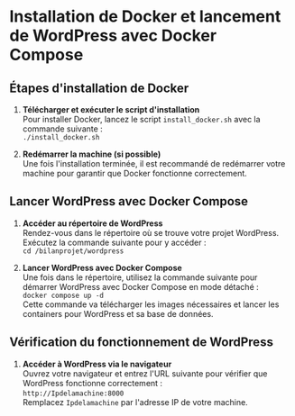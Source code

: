 # Installation de Docker et lancement de WordPress avec Docker Compose

## Étapes d'installation de Docker
1. **Télécharger et exécuter le script d'installation**  
   Pour installer Docker, lancez le script `install_docker.sh` avec la commande suivante :  
   `./install_docker.sh`

2. **Redémarrer la machine (si possible)**  
   Une fois l'installation terminée, il est recommandé de redémarrer votre machine pour garantir que Docker fonctionne correctement.

## Lancer WordPress avec Docker Compose
1. **Accéder au répertoire de WordPress**  
   Rendez-vous dans le répertoire où se trouve votre projet WordPress. Exécutez la commande suivante pour y accéder :  
   `cd /bilanprojet/wordpress`

2. **Lancer WordPress avec Docker Compose**  
   Une fois dans le répertoire, utilisez la commande suivante pour démarrer WordPress avec Docker Compose en mode détaché :  
   `docker compose up -d`  
   Cette commande va télécharger les images nécessaires et lancer les containers pour WordPress et sa base de données.

## Vérification du fonctionnement de WordPress
1. **Accéder à WordPress via le navigateur**  
   Ouvrez votre navigateur et entrez l'URL suivante pour vérifier que WordPress fonctionne correctement :  
   `http://Ipdelamachine:8000`  
   Remplacez `Ipdelamachine` par l'adresse IP de votre machine.

